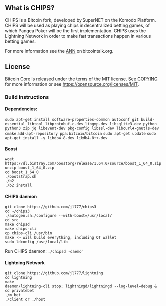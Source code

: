 What is CHIPS?
--------------

CHIPS is a Bitcoin fork, developed by SuperNET on the Komodo Platform. 
CHIPS will be used as playing chips in decentralized betting games, 
of which Pangea Poker will be the first implementation. 
CHIPS uses the Lightning Network in order to make fast transactions happen in various betting games.

For more information see the [ANN](https://bitcointalk.org/index.php?topic=2078449) on bitcointalk.org.

License
-------

Bitcoin Core is released under the terms of the MIT license. See [COPYING](COPYING) for more
information or see https://opensource.org/licenses/MIT.


### Build instructions

#### Dependencies:
`sudo apt-get install software-properties-common autoconf git build-essential libtool libprotobuf-c-dev libgmp-dev libsqlite3-dev python python3 zip jq libevent-dev pkg-config libssl-dev libcurl4-gnutls-dev cmake`
`add-apt-repository ppa:bitcoin/bitcoin`
`sudo apt-get update`
`sudo apt-get install -y libdb4.8-dev libdb4.8++-dev`

#### Boost
```cd
wget https://dl.bintray.com/boostorg/release/1.64.0/source/boost_1_64_0.zip
unzip boost_1_64_0.zip
cd boost_1_64_0
./bootstrap.sh
./b2
./b2 install
```

#### CHIPS daemon
```cd
git clone https://github.com/jl777/chips3
cd ~/chips3
./autogen.sh./configure --with-boost=/usr/local/
cd src
make chipsd
make chips-cli
cp chips-cli /usr/bin
make -> will build everything, including QT wallet
sudo ldconfig /usr/local/lib
```

Run CHIPS daemon: 
`./chipsd -daemon`

#### Lightning Network
```cd
git clone https://github.com/jl777/lightning
cd lightning 
make
daemon/lightning-cli stop; lightningd/lightningd --log-level=debug &
cd privatebet
./m_bet
./client or ./host
```

